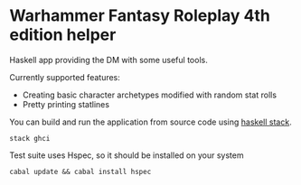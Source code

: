 # Warhammer Fantasy Roleplay 4th edition helper
Haskell app providing the DM with some useful tools.

Currently supported features:
- Creating basic character archetypes modified with random stat rolls
- Pretty printing statlines

You can build and run the application from source code using [haskell stack](https://docs.haskellstack.org/en/stable/install_and_upgrade/).
```
stack ghci
```

Test suite uses Hspec, so it should be installed on your system
```
cabal update && cabal install hspec
```
